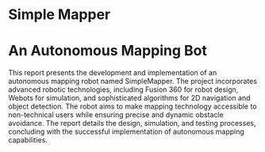 # Simple Mapper
# An Autonomous Mapping Bot

This report presents the development and implementation of an autonomous mapping robot named SimpleMapper. The project incorporates advanced robotic technologies, including Fusion 360 for robot design, Webots for simulation, and sophisticated algorithms for 2D navigation and object detection. The robot aims to make mapping technology accessible to non-technical users while ensuring precise and dynamic obstacle avoidance. The report details the design, simulation, and testing processes, concluding with the successful implementation of autonomous mapping capabilities.
